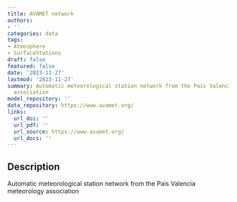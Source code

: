 ```yaml
---
title: AVAMET network
authors:
- ''
categories: data
tags:
- Atmosphere
- SurfaceStations
draft: false
featured: false
date: '2023-11-27'
lastmod: '2023-11-27'
summary: Automatic meteorological station network from the Pais Valencia meteorology
  association
model_repository: ''
data_repository: https://www.avamet.org/
links:
  url_doi: ''
  url_pdf: ''
  url_source: https://www.avamet.org/
  url_docs: ''
---
```


## Description

Automatic meteorological station network from the Pais Valencia meteorology association

